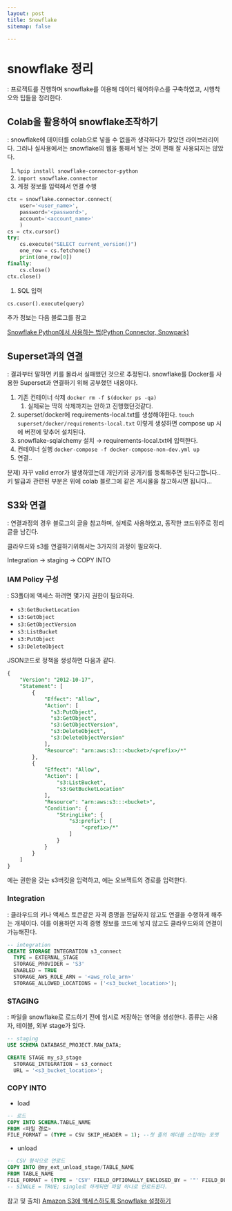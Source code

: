 ```yaml
---
layout: post
title: Snowflake
sitemap: false

---
```

# snowflake 정리
: 프로젝트를 진행하며 snowflake를 이용해 데이터 웨어하우스를 구축하였고, 시행착오와 팁들을 정리한다.

## Colab을 활용하여 snowflake조작하기

: snowflake에 데이터를 colab으로 넣을 수 없을까 생각하다가 찾았던 라이브러리이다. 그러나 실사용에서는 snowflake의 웹을 통해서 넣는 것이 편해 잘 사용되지는 않았다.

1. `%pip install snowflake-connector-python` 
2. `import snowflake.connector`
3. 계정 정보를 입력해서 연결 수행

```python
ctx = snowflake.connector.connect(
    user='<user_name>',
    password='<password>',
    account='<account_name>'
    )
cs = ctx.cursor()
try:
    cs.execute("SELECT current_version()")
    one_row = cs.fetchone()
    print(one_row[0])
finally:
    cs.close()
ctx.close()
```

1. SQL 입력

```python
cs.cusor().execute(query)
```

추가 정보는 다음 블로그를 참고

[Snowflake Python에서 사용하는 법(Python Connector, Snowpark)](https://zzsza.github.io/data-engineering/2023/05/29/python-with-snowflake/)

## Superset과의 연결

: 결과부터 말하면 키를 몰라서 실패했던 것으로 추정된다. snowflake를 Docker를 사용한 Superset과 연결하기 위해 공부했던 내용이다.

1. 기존 컨테이너 삭제 `docker rm -f $(docker ps -qa)`
    1. 실제로는 딱히 삭제까지는 안하고 진행했던것같다.
2. superset/docker에 requirements-local.txt를 생성해야한다. `touch superset/docker/requirements-local.txt` 이렇게 생성하면 compose up 시에 버전에 맞추어 설치된다.
3. snowflake-sqlalchemy 설치 → requirements-local.txt에 입력한다.
4. 컨테이너 실행 `docker-compose -f docker-compose-non-dev.yml up`
5. 연결..

문제) 자꾸 valid error가 발생하였는데 개인키와 공개키를 등록해주면 된다고합니다.. 키 발급과 관련된 부분은 위에 colab 블로그에 같은 게시물을 참고하시면 됩니다…

## S3와 연결

: 연결과정의 경우 블로그의 글을 참고하며, 실제로 사용하였고, 동작한 코드위주로 정리글을 남긴다.

클라우드와 s3를 연결하기위해서는 3가지의 과정이 필요하다.

Integration → staging → COPY INTO

### IAM Policy 구성

: S3폴더에 액세스 하려면 몇가지 권한이 필요하다.

- `s3:GetBucketLocation`
- `s3:GetObject`
- `s3:GetObjectVersion`
- `s3:ListBucket`
- `s3:PutObject`
- `s3:DeleteObject`

JSON코드로 정책을 생성하면 다음과 같다.

```sql
{
    "Version": "2012-10-17",
    "Statement": [
        {
            "Effect": "Allow",
            "Action": [
              "s3:PutObject",
              "s3:GetObject",
              "s3:GetObjectVersion",
              "s3:DeleteObject",
              "s3:DeleteObjectVersion"
            ],
            "Resource": "arn:aws:s3:::<bucket>/<prefix>/*"
        },
        {
            "Effect": "Allow",
            "Action": [
                "s3:ListBucket",
                "s3:GetBucketLocation"
            ],
            "Resource": "arn:aws:s3:::<bucket>",
            "Condition": {
                "StringLike": {
                    "s3:prefix": [
                        "<prefix>/*"
                    ]
                }
            }
        }
    ]
}
```

<bucket>에는 권한을 갖는 s3버킷을 입력하고, <prefix>에는 오브젝트의 경로를 입력한다.

### Integration

: 클라우드의 키나 액세스 토큰같은 자격 증명을 전달하지 않고도 연결을 수행하게 해주는 개체이다. 이를 이용하면 자격 증명 정보를 코드에 넣지 않고도 클라우드와의 연결이 가능해진다.

```sql
-- integration
CREATE STORAGE INTEGRATION s3_connect
  TYPE = EXTERNAL_STAGE
  STORAGE_PROVIDER = 'S3'
  ENABLED = TRUE
  STORAGE_AWS_ROLE_ARN = '<aws_role_arn>'
  STORAGE_ALLOWED_LOCATIONS = ('<s3_bucket_location>');
```

### STAGING

: 파일을 snowflake로 로드하기 전에 임시로 저장하는 영역을 생성한다. 종류는 사용자, 테이블, 외부 stage가 있다.

```sql
-- staging
USE SCHEMA DATABASE_PROJECT.RAW_DATA;

CREATE STAGE my_s3_stage
  STORAGE_INTEGRATION = s3_connect
  URL = '<s3_bucket_location>';
```

### COPY INTO

- load

```sql
-- 로드
COPY INTO SCHEMA.TABLE_NAME
FROM <파일 경로>
FILE_FORMAT = (TYPE = CSV SKIP_HEADER = 1); --첫 줄의 헤더를 스킵하는 포맷
```

- unload

```sql
-- CSV 형식으로 언로드
COPY INTO @my_ext_unload_stage/TABLE_NAME
FROM TABLE_NAME
FILE_FORMAT = (TYPE = 'CSV' FIELD_OPTIONALLY_ENCLOSED_BY = '"' FIELD_DELIMITER = ',' COMPRESSION = 'NONE');
-- SINGLE = TRUE; single로 하게되면 파일 하나로 언로드된다.
```

참고 및 출처) [Amazon S3에 액세스하도록 Snowflake 설정하기](https://velog.io/@ujeongoh/Amazon-S3에-액세스하도록-Snowflake-설정하기)